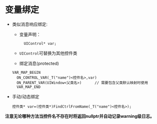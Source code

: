 # 变量绑定
- 类似消息响应绑定:
    - 变量声明：

            UIControl* var;

    - `UIControl`可替换为其他控件类

    - 绑定消息(protected)
    ```
    VAR_MAP_BEGIN
      ON_CONTROL_VAR(_T("name")<控件名>,var)
      ON_PARENT_VAR(UIWindow<父类名>)		// 需要包含父类默认映射时使用
      VAR_MAP_END
    ```
- 手动/动态绑定

	  控件类* var=(控件类*)FindCtrlFromName(_T("name")<控件名>);
      
**注意无论哪种方法当控件名不存在时将返回nullptr并自动记录warning级日志。**